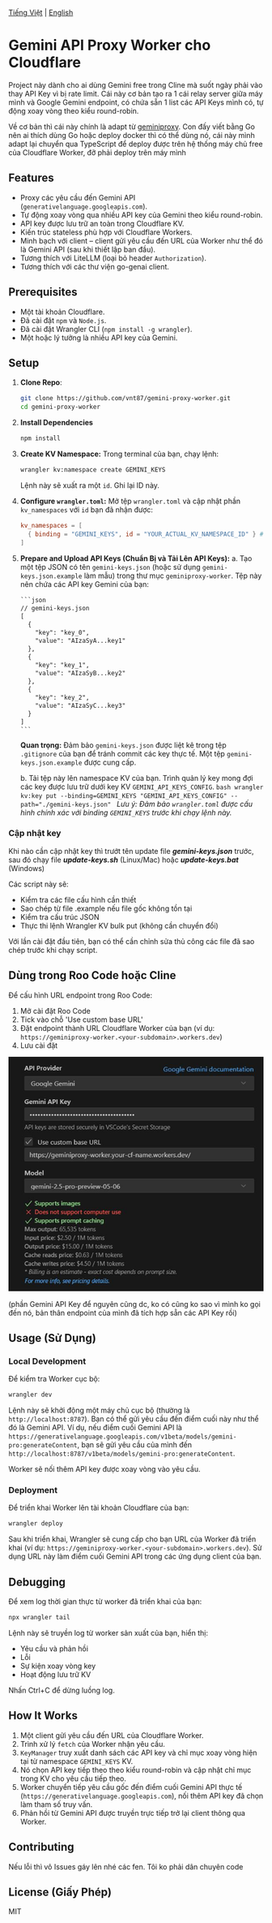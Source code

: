 [Tiếng Việt](README.md) | [English](README.en.md)

# Gemini API Proxy Worker cho Cloudflare

Project này dành cho ai dùng Gemini free trong Cline mà suốt ngày phải vào thay API Key vì bị rate limit. Cái này cơ bản tạo ra 1 cái relay server giữa máy mình và Google Gemini endpoint, có chứa sẵn 1 list các API Keys mình có, tự động xoay vòng theo kiểu round-robin.

Về cơ bản thì cái này chính là adapt từ [geminiproxy](https://github.com/ChakshuGautam/geminiproxy). Con đấy viết bằng Go nên ai thích dùng Go hoặc deploy docker thì có thể dùng nó, cái này mình adapt lại chuyển qua TypeScript để deploy được trên hệ thống máy chủ free của Cloudflare Worker, đỡ phải deploy trên máy mình

## Features

-   Proxy các yêu cầu đến Gemini API (`generativelanguage.googleapis.com`).
-   Tự động xoay vòng qua nhiều API key của Gemini theo kiểu round-robin.
-   API key được lưu trữ an toàn trong Cloudflare KV.
-   Kiến trúc stateless phù hợp với Cloudflare Workers.
-   Minh bạch với client – client gửi yêu cầu đến URL của Worker như thể đó là Gemini API (sau khi thiết lập ban đầu).
-   Tương thích với LiteLLM (loại bỏ header `Authorization`).
-   Tương thích với các thư viện go-genai client.

## Prerequisites

-   Một tài khoản Cloudflare.
-   Đã cài đặt `npm` và `Node.js`.
-   Đã cài đặt Wrangler CLI (`npm install -g wrangler`).
-   Một hoặc lý tưởng là nhiều API key của Gemini.

## Setup

1.  **Clone Repo**:
    ```bash
    git clone https://github.com/vnt87/gemini-proxy-worker.git
    cd gemini-proxy-worker
    ```
   

2.  **Install Dependencies**
    ```bash
    npm install
    ```

3.  **Create KV Namespace:**
    Trong terminal của bạn, chạy lệnh:
    ```bash
    wrangler kv:namespace create GEMINI_KEYS
    ```
    Lệnh này sẽ xuất ra một `id`. Ghi lại ID này.

4.  **Configure `wrangler.toml`:**
    Mở tệp `wrangler.toml` và cập nhật phần `kv_namespaces` với `id` bạn đã nhận được:
    ```toml
    kv_namespaces = [
      { binding = "GEMINI_KEYS", id = "YOUR_ACTUAL_KV_NAMESPACE_ID" } # Thay YOUR_ACTUAL_KV_NAMESPACE_ID bằng ID thực tế của bạn
    ]
    ```

5.  **Prepare and Upload API Keys (Chuẩn Bị và Tải Lên API Keys):**
    a.  Tạo một tệp JSON có tên `gemini-keys.json` (hoặc sử dụng `gemini-keys.json.example` làm mẫu) trong thư mục `geminiproxy-worker`. Tệp này nên chứa các API key Gemini của bạn:

        ```json
        // gemini-keys.json
        [
          {
            "key": "key_0",
            "value": "AIzaSyA...key1"
          },
          {
            "key": "key_1",
            "value": "AIzaSyB...key2"
          },
          {
            "key": "key_2",
            "value": "AIzaSyC...key3"
          }
        ]
        ```

      **Quan trọng:** Đảm bảo `gemini-keys.json` được liệt kê trong tệp `.gitignore` của bạn để tránh commit các key thực tế. Một tệp `gemini-keys.json.example` được cung cấp.

    b.  Tải tệp này lên namespace KV của bạn. Trình quản lý key mong đợi các key được lưu trữ dưới key KV `GEMINI_API_KEYS_CONFIG`.
        ```bash
        wrangler kv:key put --binding=GEMINI_KEYS "GEMINI_API_KEYS_CONFIG" --path="./gemini-keys.json"
        ```
        *Lưu ý: Đảm bảo `wrangler.toml` được cấu hình chính xác với binding `GEMINI_KEYS` trước khi chạy lệnh này.*

### Cập nhật key

Khi nào cần cập nhật key thì trướt tên update file _**gemini-keys.json**_ trước, sau đó chạy file _**update-keys.sh**_ (Linux/Mac) hoặc _**update-keys.bat**_ (Windows)

Các script này sẽ:
- Kiểm tra các file cấu hình cần thiết
- Sao chép từ file .example nếu file gốc không tồn tại
- Kiểm tra cấu trúc JSON
- Thực thi lệnh Wrangler KV bulk put (không cần chuyển đổi)

Với lần cài đặt đầu tiên, bạn có thể cần chỉnh sửa thủ công các file đã sao chép trước khi chạy script.

## Dùng trong Roo Code hoặc Cline

Để cấu hình URL endpoint trong Roo Code:
1. Mở cài đặt Roo Code
2. Tick vào chỗ 'Use custom base URL'
3. Đặt endpoint thành URL Cloudflare Worker của bạn (ví dụ: `https://geminiproxy-worker.<your-subdomain>.workers.dev`)
4. Lưu cài đặt


![Cài đặt Roo Code](screenshots/roo-settings.jpg)

(phần Gemini API Key để nguyên cũng dc, ko có cũng ko sao vì mình ko gọi đến nó, bản thân endpoint của mình đã tích hợp sẵn các API Key rồi)

## Usage (Sử Dụng)

### Local Development

Để kiểm tra Worker cục bộ:
```bash
wrangler dev
```
Lệnh này sẽ khởi động một máy chủ cục bộ (thường là `http://localhost:8787`). Bạn có thể gửi yêu cầu đến điểm cuối này như thể đó là Gemini API. Ví dụ, nếu điểm cuối Gemini API là `https://generativelanguage.googleapis.com/v1beta/models/gemini-pro:generateContent`, bạn sẽ gửi yêu cầu của mình đến `http://localhost:8787/v1beta/models/gemini-pro:generateContent`.

Worker sẽ nối thêm API key được xoay vòng vào yêu cầu.

### Deployment

Để triển khai Worker lên tài khoản Cloudflare của bạn:
```bash
wrangler deploy
```
Sau khi triển khai, Wrangler sẽ cung cấp cho bạn URL của Worker đã triển khai (ví dụ: `https://geminiproxy-worker.<your-subdomain>.workers.dev`). Sử dụng URL này làm điểm cuối Gemini API trong các ứng dụng client của bạn.

## Debugging

Để xem log thời gian thực từ worker đã triển khai của bạn:
```bash
npx wrangler tail
```
Lệnh này sẽ truyền log từ worker sản xuất của bạn, hiển thị:
- Yêu cầu và phản hồi
- Lỗi
- Sự kiện xoay vòng key
- Hoạt động lưu trữ KV

Nhấn Ctrl+C để dừng luồng log.

## How It Works

1.  Một client gửi yêu cầu đến URL của Cloudflare Worker.
2.  Trình xử lý `fetch` của Worker nhận yêu cầu.
3.  `KeyManager` truy xuất danh sách các API key và chỉ mục xoay vòng hiện tại từ namespace `GEMINI_KEYS` KV.
4.  Nó chọn API key tiếp theo theo kiểu round-robin và cập nhật chỉ mục trong KV cho yêu cầu tiếp theo.
5.  Worker chuyển tiếp yêu cầu gốc đến điểm cuối Gemini API thực tế (`https://generativelanguage.googleapis.com`), nối thêm API key đã chọn làm tham số truy vấn.
6.  Phản hồi từ Gemini API được truyền trực tiếp trở lại client thông qua Worker.

## Contributing

Nếu lỗi thì vô Issues gáy lên nhé các fen. Tôi ko phải dân chuyên code

## License (Giấy Phép)

MIT
